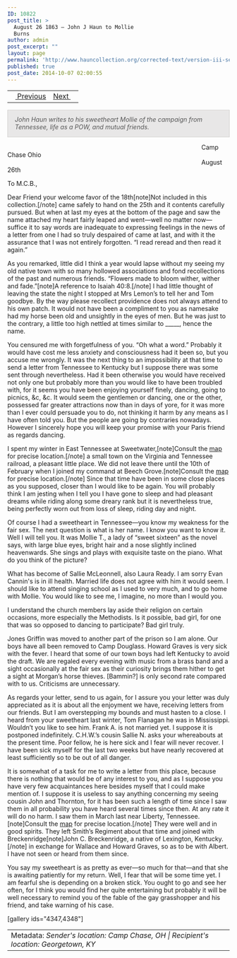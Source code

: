 ```yaml
---
ID: 10822
post_title: >
  August 26 1863 – John J Haun to Mollie
  Burns
author: admin
post_excerpt: ""
layout: page
permalink: 'http://www.hauncollection.org/corrected-text/version-iii-series-ii/august-26-1863-john-j-haun-to-mollie-burns%e2%80%a8/'
published: true
post_date: 2014-10-07 02:00:55
---
```

<table style="width: 100%;">
<tbody>
<tr>
<td style="text-align: left;"><a title="July 30 1863" href="http://www.hauncollection.org/version-3/version-iii-series-ii/july-30-1863-john-j-haun-to-mollie-burns/"> <img src="https://lh3.googleusercontent.com/-EFJpxxNiPNw/VqgtWBCZrMI/AAAAAAAAAFU/WfY4lPFWWkg/s800-Ic42/Soeb-Plain-Arrows-8-10px.png" alt="" width="10" height="10" /> Previous</a></td>
<td style="text-align: right;"><a title="September 8 1863" href="http://www.hauncollection.org/version-3/version-iii-series-ii/september-8-1863-john-j-haun-to-mollie-burns/">Next <img src="https://lh3.googleusercontent.com/-67k0cYlpXHw/VqgtWKz1MXI/AAAAAAAAAFU/k9PW_Piyurk/s800-Ic42/Soeb-Plain-Arrows-5-10px.png" alt="" width="10" height="10" /></a></td>
</tr>
</tbody>
</table>
<p style="padding: 12px 16px 14px 16px; color: #555555; background-color: #e8e7e7; border: #d2d0cf 1px solid;"><em>John Haun writes to his sweetheart Mollie of the campaign from Tennessee, life as a POW, and mutual friends.
</em></p>
<span style="margin-left: 440px;">Camp Chase Ohio
<span style="margin-left: 440px;">August 26th</span></span>

To M.C.B.,

Dear Friend your welcome favor of the 18th[note]Not included in this collection.[/note] came safely to hand on the 25th and it contents carefully pursued. But when at last my eyes at the bottom of the page and saw the name attached my heart fairly leaped and went—well no matter now—suffice it to say words are inadequate to expressing feelings in the news of a letter from one I had so truly despaired of came at last, and with it the assurance that I was not entirely forgotten. “I read reread and then read it again.”

As you remarked, little did I think a year would lapse without my seeing my old native town with so many hollowed associations and fond recollections of the past and numerous friends. “Flowers made to bloom wither, wither and fade.”[note]A reference to Isaiah 40:8.[/note] I had little thought of leaving the state the night I stopped at Mrs Lemon’s to tell her and Tom goodbye. By the way please recollect providence does not always attend to his own patch. It would not have been a compliment to you as namesake had my horse been old and unsightly in the eyes of men. But he was just to the contrary, a little too high nettled at times similar to _____, hence the name.

You censured me with forgetfulness of you. “Oh what a word.” Probably it would have cost me less anxiety and consciousness had it been so, but you accuse me wrongly. It was the next thing to an impossibility at that time to send a letter from Tennessee to Kentucky but I suppose there was some sent through nevertheless. Had it been otherwise you would have received not only one but probably more than you would like to have been troubled with, for it seems you have been enjoying yourself finely, dancing, going to picnics, &amp;c, &amp;c. It would seem the gentlemen or dancing, one or the other, possessed far greater attractions now than in days of yore, for it was more than I ever could persuade you to do, not thinking it harm by any means as I have often told you. But the people are going by contraries nowadays. However I sincerely hope you will keep your promise with your Paris friend as regards dancing.

I spent my winter in East Tennessee at Sweetwater,[note]Consult the <a title="Map" href="http://www.hauncollection.org/version-3/map/">map</a> for precise location.[/note] a small town on the Virginia and Tennessee railroad, a pleasant little place. We did not leave there until the 10th of February when I joined my command at Beech Grove.[note]Consult the <a title="Map" href="http://www.hauncollection.org/version-3/map/">map</a> for precise location.[/note] Since that time have been in some close places as you supposed, closer than I would like to be again. You will probably think I am jesting when I tell you I have gone to sleep and had pleasant dreams while riding along some dreary rank but it is nevertheless true, being perfectly worn out from loss of sleep, riding day and night.

Of course I had a sweetheart in Tennessee—you know my weakness for the fair sex. The next question is what is her name. I know you want to know it. Well I will tell you. It was Mollie T., a lady of “sweet sixteen” as the novel says, with large blue eyes, bright hair and a nose slightly inclined heavenwards. She sings and plays with exquisite taste on the piano. What do you think of the picture?

What has become of Sallie McLeonnell, also Laura Ready. I am sorry Evan Cannin's is in ill health. Married life does not agree with him it would seem. I should like to attend singing school as I used to very much, and to go home with Mollie. You would like to see me, I imagine, no more than I would you.

I understand the church members lay aside their religion on certain occasions, more especially the Methodists. Is it possible, bad girl, for one that was so opposed to dancing to participate? Bad girl truly.

Jones Griffin was moved to another part of the prison so I am alone. Our boys have all been removed to Camp Douglass. Howard Graves is very sick with the fever. I heard that some of our town boys had left Kentucky to avoid the draft. We are regaled every evening with music from a brass band and a sight occasionally at the fair sex as their curiosity brings them hither to get a sight at Morgan’s horse thieves. [Bammin?] is only second rate compared with to us. Criticisms are unnecessary.

As regards your letter, send to us again, for I assure you your letter was duly appreciated as it is about all the enjoyment we have, receiving letters from our friends. But I am overstepping my bounds and must hasten to a close. I heard from your sweetheart last winter, Tom Flanagan he was in Mississippi. Wouldn’t you like to see him. Frank A. is not married yet. I suppose it is postponed indefinitely. C.H.W.’s cousin Sallie N. asks your whereabouts at the present time. Poor fellow, he is here sick and I fear will never recover. I have been sick myself for the last two weeks but have nearly recovered at least sufficiently so to be out of all danger.

It is somewhat of a task for me to write a letter from this place, because there is nothing that would be of any interest to you, and as I suppose you have very few acquaintances here besides myself that I could make mention of. I suppose it is useless to say anything concerning my seeing cousin John and Thornton, for it has been such a length of time since I saw them in all probability you have heard several times since then. At any rate it will do no harm. I saw them in March last near Liberty, Tennessee.[note]Consult the <a title="Map" href="http://www.hauncollection.org/version-3/map/">map</a> for precise location.[/note] They were well and in good spirits. They left Smith’s Regiment about that time and joined with Breckenridge[note]John C. Breckenridge, a native of Lexington, Kentucky.[/note] in exchange for Wallace and Howard Graves, so as to be with Albert. I have not seen or heard from them since.

You say my sweetheart is as pretty as ever—so much for that—and that she is awaiting patiently for my return. Well, I fear that will be some time yet. I am fearful she is depending on a broken stick. You ought to go and see her often, for I think you would find her quite entertaining but probably it will be well necessary to remind you of the fable of the gay grasshopper and his friend, and take warning of his case.

[gallery ids="4347,4348"]
<table style="width: 100%;">
<tbody>
<tr>
<td>Metadata: <em>Sender's location: Camp Chase, OH | Recipient's location: Georgetown, KY</em></td>
</tr>
</tbody>
</table>